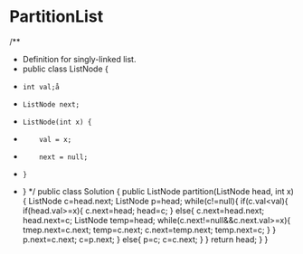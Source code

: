 PartitionList
=============
/**
 * Definition for singly-linked list.
 * public class ListNode {
 *     int val;å
 *     ListNode next;
 *     ListNode(int x) {
 *         val = x;
 *         next = null;
 *     }
 * }
 */
public class Solution {
    public ListNode partition(ListNode head, int x) {
        ListNode c=head.next;
        ListNode p=head;
        while(c!=null){
            if(c.val<val){
                if(head.val>=x){
                    c.next=head;
                    head=c;
                }
                else{
                    c.next=head.next;
                    head.next=c;
                    ListNode temp=head;
                    while(c.next!=null&&c.next.val>=x){
                        tmep.next=c.next;
                        temp=c.next;
                        c.next=temp.next;
                        temp.next=c;
                    }
                }
                p.next=c.next;
                c=p.next;
            }
            else{
                 p=c;
                 c=c.next;
            }
        }
        return head;
    }
}

